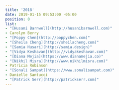 ```yaml
---
title: '2018'
date: 2019-01-15 09:53:00 -05:00
position: 0
list:
- "[Husani Barnwell](http://husanibarnwell.com)"
- Carolyn Berry
- "[Poppy Chen](http://poppychen.com)"
- "[Sheila Cheng](http://sheilacheng.com)"
- "[Samia Husari](http://samia.design)"
- "[Vidya Keshavan](http://vidyakeshavan.com)"
- "[Diana Mejia](https://www.dianamejia.co)"
- "[Nikhil Misra](http://www.nikhilmisra.com)"
- Patricia Robinson
- "[Sonali Sampat](https://www.sonalisampat.com)"
- Danielle Santucci
- "[Patrick Serr](http://patrickserr.com)"
---
```



